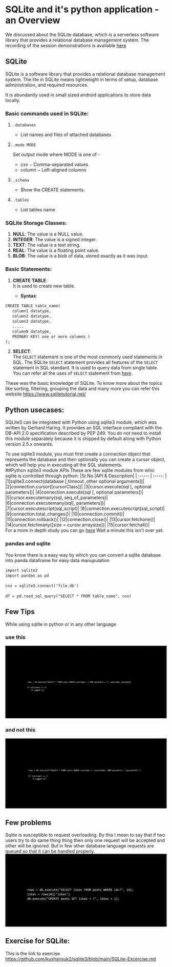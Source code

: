 # SQLite and it's python application - an Overview
We discussed about the SQLite database, which is a serverless software library that provides a relational database management system. The recording of the session demonstrations is available [here](link)

## SQLite
SQLite is a software library that provides a relational database management system. The lite in SQLite means lightweight in terms of setup, database administration, and required resources.

It is abundantly used in small sized android applications to store data locally.

### Basic commands used in SQLite:
1. `.databases`
   - List names and files of attached databases

2. `.mode MODE`</br>

     Set output mode where MODE is one of -
   - csv − Comma-separated values
   - column − Left-aligned columns 

3. `.schema`
   - Show the CREATE statements.

4. `.tables`
   - List tables name

### SQLite Storage Classes:
1. **NULL**:    The value is a NULL value.                                     
2. **INTEGER**: The value is a signed integer.                                 
3. **TEXT**:    The value is a text string.                               
4. **REAL**:    The value is a floating point value.                           
5. **BLOB**:    The value is a blob of data, stored exactly as it was input. 

### Basic Statements:
1. **CREATE** **TABLE**:</br>
 It is used to create new table.

   - **Syntax**:</br>
```
CREATE TABLE table_name(
   column1 datatype,
   column2 datatype,
   column3 datatype,
   .....
   columnN datatype,
   PRIMARY KEY( one or more columns )
);
```
2. **SELECT**:</br>
The `SELECT` statement is one of the most commonly used statements in SQL. The SQLite `SELECT` statement provides all features of the `SELECT` statement in SQL standard.
It is used to query data from single table.</br>
You can refer all the uses of `SELECT` statement from [here](https://www.sqlitetutorial.net/sqlite-select/).

These was the basic knowledge of SQLite. To know more about the topics like sorting, filtering, grouping the data and many more you can refer this website https://www.sqlitetutorial.net/

## Python usecases:</br>
SQLite3 can be integrated with Python using sqlite3 module, which was written by Gerhard Haring. It provides an SQL interface compliant with the DB-API 2.0 specification described by PEP 249. You do not need to install this module separately because it is shipped by default along with Python version 2.5.x onwards.

To use sqlite3 module, you must first create a connection object that represents the database and then optionally you can create a cursor object, which will help you in executing all the SQL statements.</br>
##Python sqlite3 module APIs
These are few sqlite modules from whic sqlite is controlled through python:
|Sr.No.|API & Description|
| :----: | :----: |
|1|sqlite3.connect(database [,timeout ,other optional arguments])|
|2|connection.cursor([cursorClass])|
|3|cursor.execute(sql [, optional parameters])|
|4|connection.execute(sql [, optional parameters])|
|5|cursor.executemany(sql, seq_of_parameters)|
|6|connection.executemany(sql[, parameters])|
|7|cursor.executescript(sql_script)|
|8|connection.executescript(sql_script)|
|9|connection.total_changes()|
|10|connection.commit()|
|11|connection.rollback()|
|12|connection.close()|
|13|cursor.fetchone()|
|14|cursor.fetchmany([size = cursor.arraysize])|
|15|cursor.fetchall()|
</br>
For a more in depth study you can go [here](www.tutorialspoint.com/sqlite/sqlite_python.htm)
Wait a minute this isn't over yet.

### pandas and sqlite
You know there is a easy way by which you can convert a sqlite database into panda dataframe for easy data manupulation
```
import sqlite3
import pandas as pd

cnx = sqlite3.connect('file.db')

df = pd.read_sql_query("SELECT * FROM table_name", cnx)
```

## Few Tips
While using sqlite in python or in any other language
### use this
![use this](images/3.jpg?raw=true "Use this")
### and not this
![do not use this](images/4.jpg?raw=true "Do not use this")

## Few problems
Sqlite is susceptible to request overloading. By this I mean to say that if two users try to do same thing thing then only one request will be accepted and other will be ignored. But in few other database language requests are queued so that it can be handled properly.
![request overloaded](images/problem.jpg?raw=true "Title")

## Exercise for SQLite:
This is the link to exercise 
https://github.com/kushansuk2/sqlite3/blob/main/SQLite-Excercise.md
